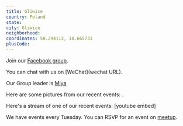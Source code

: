 ```yaml
---
title: Gliwice
country: Poland
state: 
city: Gliwice
neighborhood: 
coordinates: 50.294113, 18.665731
plusCode:
---
```

Join our [Facebook group](https://www.facebook.com/groups/freecodecamp.gliwice).

You can chat with us on [WeChat](wechat URL).

Our Group leader is [Miya](freecodecamp.org/miya)

Here are some pictures from our recent events:
![]().

Here's a stream of one of our recent events:
[youtube embed]

We have events every Tuesday. You can RSVP for an event on [meetup](meetupurl).
